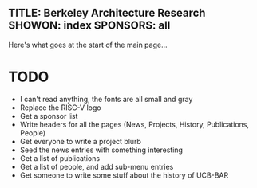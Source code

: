 TITLE: Berkeley Architecture Research
SHOWON: index
SPONSORS: all
------
Here's what goes at the start of the main page... 

# TODO
* I can't read anything, the fonts are all small and gray
* Replace the RISC-V logo
* Get a sponsor list
* Write headers for all the pages (News, Projects, History, Publications, People)
* Get everyone to write a project blurb
* Seed the news entries with something interesting
* Get a list of publications
* Get a list of people, and add sub-menu entries
* Get someone to write some stuff about the history of UCB-BAR 
